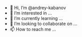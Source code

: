 - 👋 Hi, I’m @andrey-kabanov
- 👀 I’m interested in ...
- 🌱 I’m currently learning ...
- 💞️ I’m looking to collaborate on ...
- 📫 How to reach me ...

<!---
andrey-kabanov/andrey-kabanov is a ✨ special ✨ repository because its `README.md` (this file) appears on your GitHub profile.
You can click the Preview link to take a look at your changes.
--->
